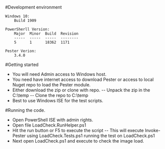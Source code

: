 #Development environment
    
    Windows 10:
        Build 1909

    PowerSherll Version:
        Major  Minor  Build  Revision
        -----  -----  -----  --------
        5      1      18362  1171
    
    Pester Verion:
        3.4.0

#Getting started

- You will need Admin access to Windows host.
- You need have internet access to download Pester or access to local Nuget repo to load the Pester module.
- Either download the zip or clone with repo.
    -- Unpack the zip in the C:\temp
    -- Clone the repo to C:\temp
- Best to use Windows ISE for the test scripts.  

#Running the code.

- Open PowerShell ISE with admin rights.
- Open file LoadCheck.RunHelper.ps1
- Hit the run button or F5 to execute the script
    -- This will execute Invoke-Pester using LoadCheck.Tests.ps1 running the test on LoadCheck.ps1
- Next open LoadCheck.ps1 and execute to check the image load.
